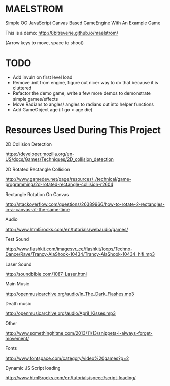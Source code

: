 MAELSTROM
=========

Simple OO JavaScript Canvas Based GameEngine With An Example Game

This is a demo:
http://8bitreverie.github.io/maelstrom/

(Arrow keys to move, space to shoot)

TODO
=========

- Add invuln on first level load
- Remove .init from engine, figure out nicer way to do that because it is cluttered
- Refactor the demo game, write a few more demos to demonstrate simple games/effects
- Move Radians to angles/ angles to radians out into helper functions
- Add GameObject age (if go > age die)

Resources Used During This Project
=========
2D Collision Detection

https://developer.mozilla.org/en-US/docs/Games/Techniques/2D_collision_detection

2D Rotated Rectangle Collision

http://www.gamedev.net/page/resources/_/technical/game-programming/2d-rotated-rectangle-collision-r2604

Rectangle Rotation On Canvas

http://stackoverflow.com/questions/26389966/how-to-rotate-2-rectangles-in-a-canvas-at-the-same-time

Audio

http://www.html5rocks.com/en/tutorials/webaudio/games/

Test Sound

http://www.flashkit.com/imagesvr_ce/flashkit/loops/Techno-Dance/Rave/Trancy-AlaShook-10434/Trancy-AlaShook-10434_hifi.mp3

Laser Sound

http://soundbible.com/1087-Laser.html

Main Music

http://openmusicarchive.org/audio/In_The_Dark_Flashes.mp3

Death music

http://openmusicarchive.org/audio/April_Kisses.mp3

Other

http://www.somethinghitme.com/2013/11/13/snippets-i-always-forget-movement/

Fonts

http://www.fontspace.com/category/video%20games?p=2

Dynamic JS Script loading

http://www.html5rocks.com/en/tutorials/speed/script-loading/
